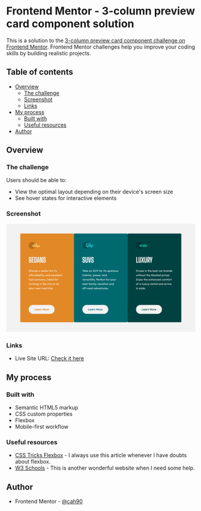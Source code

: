 # Frontend Mentor - 3-column preview card component solution

This is a solution to the [3-column preview card component challenge on Frontend Mentor](https://www.frontendmentor.io/challenges/3column-preview-card-component-pH92eAR2-). Frontend Mentor challenges help you improve your coding skills by building realistic projects. 

## Table of contents

- [Overview](#overview)
  - [The challenge](#the-challenge)
  - [Screenshot](#screenshot)
  - [Links](#links)
- [My process](#my-process)
  - [Built with](#built-with)
  - [Useful resources](#useful-resources)
- [Author](#author)


## Overview

### The challenge

Users should be able to:

- View the optimal layout depending on their device's screen size
- See hover states for interactive elements

### Screenshot

![](screenshots/desktop.png)

### Links

- Live Site URL: [Check it here](https://cah90.github.io/3-column-preview-card-component-main/)

## My process

### Built with

- Semantic HTML5 markup
- CSS custom properties
- Flexbox
- Mobile-first workflow

### Useful resources

- [CSS Tricks Flexbox](https://css-tricks.com/snippets/css/a-guide-to-flexbox/) - I always use this article whenever I have doubts about flexbox. 
- [W3 Schools](https://www.w3schools.com/) - This is another wonderful website when I need some help.

## Author

- Frontend Mentor - [@cah90](https://www.frontendmentor.io/profile/cah90)

